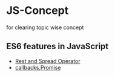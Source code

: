 # JS-Concept

for clearing topic wise concept

<h2>ES6 features in JavaScript</h2>

- [Rest and Spread Operator](./ES6/restAndSpread.js)
- [callbacks,Promise](./ES6/callbackPromiseAsyncAwait.js)
